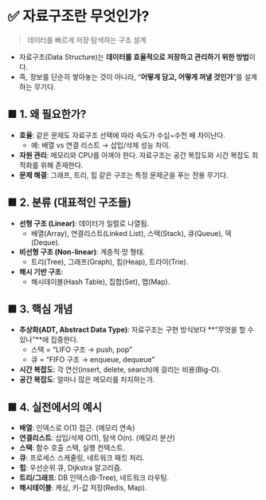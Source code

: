 # ✅ 자료구조란 무엇인가?
> 데이터를 빠르게 저장·탐색하는 구조 설계
- 자료구조(Data Structure)는 **데이터를 효율적으로 저장하고 관리하기 위한 방법**이다.
- 즉, 정보를 단순히 쌓아놓는 것이 아니라, “**어떻게 담고, 어떻게 꺼낼 것인가**”를 설계하는 무기다.
## ■ 1. 왜 필요한가?
- **효율**: 같은 문제도 자료구조 선택에 따라 속도가 수십~수천 배 차이난다.
  - 예: 배열 vs 연결 리스트 → 삽입/삭제 성능 차이.
- **자원 관리**: 메모리와 CPU를 아껴야 한다. 자료구조는 공간 복잡도와 시간 복잡도 최적화를 위해 존재한다.
- **문제 해결**: 그래프, 트리, 힙 같은 구조는 특정 문제군을 푸는 전용 무기다.
## ■ 2. 분류 (대표적인 구조들)
- **선형 구조 (Linear)**: 데이터가 일렬로 나열됨.
  - 배열(Array), 연결리스트(Linked List), 스택(Stack), 큐(Queue), 덱(Deque).
- **비선형 구조 (Non-linear)**: 계층적·망 형태.
  - 트리(Tree), 그래프(Graph), 힙(Heap), 트라이(Trie).
- **해시 기반 구조**:
  - 해시테이블(Hash Table), 집합(Set), 맵(Map).
## ■ 3. 핵심 개념
- **추상화(ADT, Abstract Data Type)**: 자료구조는 구현 방식보다 **“무엇을 할 수 있나”**에 집중한다.
  - 스택 = “LIFO 구조 → push, pop”
  - 큐 = “FIFO 구조 → enqueue, dequeue”
- **시간 복잡도**: 각 연산(insert, delete, search)에 걸리는 비용(Big-O).
- **공간 복잡도**: 얼마나 많은 메모리를 차지하는가.
## ■ 4. 실전에서의 예시
- **배열**: 인덱스로 O(1) 접근. (메모리 연속)
- **연결리스트**: 삽입/삭제 O(1), 탐색 O(n). (메모리 분산)
- **스택**: 함수 호출 스택, 실행 컨텍스트.
- **큐**: 프로세스 스케줄링, 네트워크 패킷 처리.
- **힙**: 우선순위 큐, Dijkstra 알고리즘.
- **트리/그래프**: DB 인덱스(B-Tree), 네트워크 라우팅.
- **해시테이블**: 캐싱, 키-값 저장(Redis, Map).
